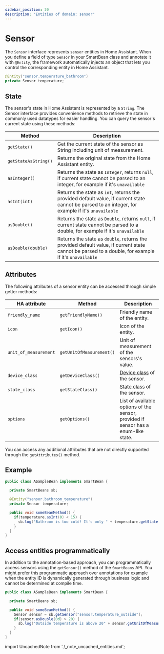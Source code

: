 ```yaml
---
sidebar_position: 20
description: "Entities of domain: sensor"
---
```


# Sensor

The `Sensor` interface represents `sensor` entities in Home Assistant. When you define a field of type 
`Sensor` in your SmartBean class and annotate it with `@Entity`, the framework automatically injects an object 
that lets you control the corresponding entity in Home Assistant.

````java
@Entity("sensor.temperature_bathroom")
private Sensor temperature;
````

## State

The sensor's state in Home Assistant is represented by a `String`. The Sensor interface provides convenience methods to
retrieve the state in commonly used datatypes for easier handling. You can query the sensor's current state using these 
methods:

| Method               | Description                                                                                                                                         |
|----------------------|-----------------------------------------------------------------------------------------------------------------------------------------------------|
| `getState()`         | Get the current state of the sensor as String including unit of measurement.                                                                        |
| `getStateAsString()` | Returns the original state from the Home Assistant entity.                                                                                          |
| `asInteger()`        | Returns the state as `Integer`, returns `null`, if current state cannot be parsed to an integer, for example if it's `unavailable`                  |
| `asInt(int)`         | Returns the state as `int`, returns the provided default value, if current state cannot be parsed to an integer, for example if it's `unavailable`  |
| `asDouble()`         | Returns the state as `Double`, returns `null`, if current state cannot be parsed to a double, for example if it's `unavailable`                     |
| `asDouble(double)`   | Returns the state as `double`, returns the provided default value, if current state cannot be parsed to a double, for example if it's `unavailable` |

## Attributes

The following attributes of a sensor entity can be accessed through simple getter methods:

| HA attribute          | Method                   | Description                                                                                                         |
|-----------------------|--------------------------|---------------------------------------------------------------------------------------------------------------------|
| `friendly_name`       | `getFriendlyName()`      | Friendly name of the entity.                                                                                        |
| `icon`                | `getIcon()`              | Icon of the entity.                                                                                                 |
| `unit_of_measurement` | `getUnitOfMeasurement()` | Unit of measurement of the sensors's value.                                                                         |
| `device_class`        | `getDeviceClass()`       | [Device class](https://www.home-assistant.io/integrations/sensor/#device-class) of the sensor.                      |
| `state_class`         | `getStateClass()`        | [State class](https://developers.home-assistant.io/docs/core/entity/sensor/#available-state-classes) of the sensor. |
| `options`             | `getOptions()`           | List of available options of the sensor, provided if sensor has a enum-like state.                                  |

You can access any additional attributes that are not directly supported through the `getAttributes()` method.

## Example

````java
public class ASampleBean implements SmartBean {
  
  private SmartBeans sb;

  @Entity("sensor.bathroom_temperature")
  private Sensor temperature;

  public void someBeanMethod() {
    if(temperature.asInt(0) < 15) {
      sb.log("Bathroom is too cold! It's only " + temperature.getState());
    }
  }
}
````

## Access entities programmatically

In addition to the annotation-based approach, you can programmatically access sensors using the `getSensor()` 
method of the `SmartBeans` API. You might prefer this programmatic approach over annotations for example when the entity
ID is dynamically generated through business logic and cannot be determined at compile time.

````java
public class ASampleBean implements SmartBean {

  private SmartBeans sb;

  public void someBeanMethod() {
    Sensor sensor = sb.getSensor("sensor.temperature_outside");
    if(sensor.asDouble(0d) > 20) {
      sb.log("Outside temperature is above 20" + sensor.getUnitOfMeasurement());
    }
  }
}
````

import UncachedNote from './_note_uncached_entities.md';

<UncachedNote />